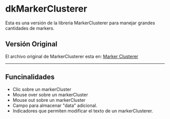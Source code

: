 # dkMarkerClusterer

Esta es una versión de la libreria MarkerClusterer para manejar grandes cantidades de markers.

<h2>Versión Original</h2>
El archivo original de MarkerClusterer esta en:
<a href="https://github.com/googlemaps/js-marker-clusterer" target="_blank">Marker Clusterer</a>
<hr/>

<h2>Funcinalidades</h2>
<ul>
  <li> Clic sobre un markerCluster</li>
  <li> Mouse over sobre un markerCluster</li>
  <li> Mouse out sobre un markerCluster</li>
  <li> Campo para almacenar "data" adicional.</li>
  <li> Indicadores que permiten modificar el texto de un markerClusterer.</li>
</ul>
